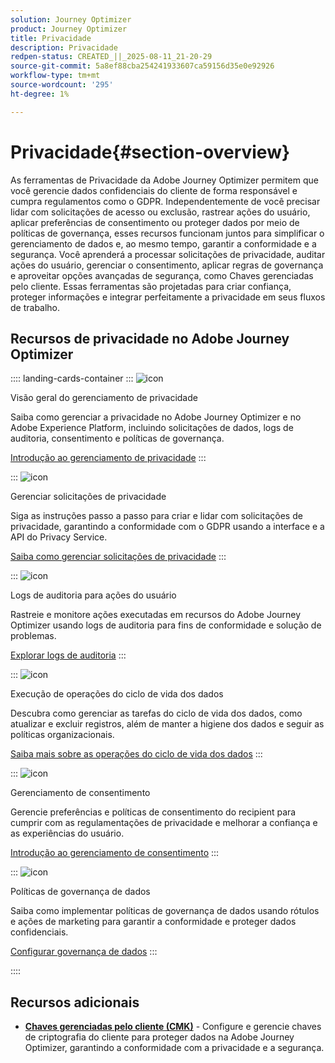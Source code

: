 ```yaml
---
solution: Journey Optimizer
product: Journey Optimizer
title: Privacidade
description: Privacidade
redpen-status: CREATED_||_2025-08-11_21-20-29
source-git-commit: 5a8ef88cba254241933607ca59156d35e0e92926
workflow-type: tm+mt
source-wordcount: '295'
ht-degree: 1%

---
```



# Privacidade{#section-overview}

As ferramentas de Privacidade da Adobe Journey Optimizer permitem que você gerencie dados confidenciais do cliente de forma responsável e cumpra regulamentos como o GDPR. Independentemente de você precisar lidar com solicitações de acesso ou exclusão, rastrear ações do usuário, aplicar preferências de consentimento ou proteger dados por meio de políticas de governança, esses recursos funcionam juntos para simplificar o gerenciamento de dados e, ao mesmo tempo, garantir a conformidade e a segurança. Você aprenderá a processar solicitações de privacidade, auditar ações do usuário, gerenciar o consentimento, aplicar regras de governança e aproveitar opções avançadas de segurança, como Chaves gerenciadas pelo cliente. Essas ferramentas são projetadas para criar confiança, proteger informações e integrar perfeitamente a privacidade em seus fluxos de trabalho.

## Recursos de privacidade no Adobe Journey Optimizer

:::: landing-cards-container
:::
![icon](https://cdn.experienceleague.adobe.com/icons/book.svg?lang=pt-BR)

Visão geral do gerenciamento de privacidade

Saiba como gerenciar a privacidade no Adobe Journey Optimizer e no Adobe Experience Platform, incluindo solicitações de dados, logs de auditoria, consentimento e políticas de governança.

[Introdução ao gerenciamento de privacidade](../using/privacy/get-started-privacy.md)
:::

:::
![icon](https://cdn.experienceleague.adobe.com/icons/circle-play.svg?lang=pt-BR)

Gerenciar solicitações de privacidade

Siga as instruções passo a passo para criar e lidar com solicitações de privacidade, garantindo a conformidade com o GDPR usando a interface e a API do Privacy Service.

[Saiba como gerenciar solicitações de privacidade](../using/privacy/requests.md)
:::

:::
![icon](https://cdn.experienceleague.adobe.com/icons/list-check.svg?lang=pt-BR)

Logs de auditoria para ações do usuário

Rastreie e monitore ações executadas em recursos do Adobe Journey Optimizer usando logs de auditoria para fins de conformidade e solução de problemas.

[Explorar logs de auditoria](../using/privacy/audit-logs.md)
:::

:::
![icon](https://cdn.experienceleague.adobe.com/icons/screwdriver-wrench.svg?lang=pt-BR)

Execução de operações do ciclo de vida dos dados

Descubra como gerenciar as tarefas do ciclo de vida dos dados, como atualizar e excluir registros, além de manter a higiene dos dados e seguir as políticas organizacionais.

[Saiba mais sobre as operações do ciclo de vida dos dados](../using/privacy/data-hygiene.md)
:::

:::
![icon](https://cdn.experienceleague.adobe.com/icons/bullseye.svg?lang=pt-BR)

Gerenciamento de consentimento

Gerencie preferências e políticas de consentimento do recipient para cumprir com as regulamentações de privacidade e melhorar a confiança e as experiências do usuário.

[Introdução ao gerenciamento de consentimento](consent-landing-page.md)
:::

:::
![icon](https://cdn.experienceleague.adobe.com/icons/shield-halved.svg?lang=pt-BR)

Políticas de governança de dados

Saiba como implementar políticas de governança de dados usando rótulos e ações de marketing para garantir a conformidade e proteger dados confidenciais.

[Configurar governança de dados](../using/action/action-privacy.md)
:::

::::


## Recursos adicionais

- **[Chaves gerenciadas pelo cliente (CMK)](../using/privacy/cmk.md)** - Configure e gerencie chaves de criptografia do cliente para proteger dados na Adobe Journey Optimizer, garantindo a conformidade com a privacidade e a segurança.
